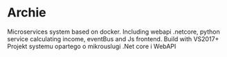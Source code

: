 # Archie
Microservices system based on docker. Including webapi .netcore, python service calculating income, eventBus and Js frontend. Build with VS2017+ 
Projekt systemu opartego o mikrouslugi .Net core i WebAPI
